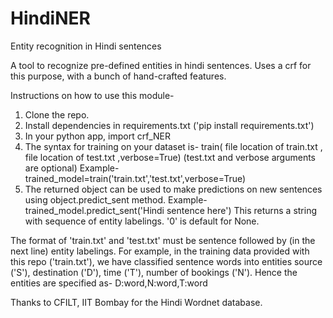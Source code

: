 # HindiNER
Entity recognition in Hindi sentences

A tool to recognize pre-defined entities in hindi sentences. Uses a crf for this purpose, with a bunch of hand-crafted features. 

Instructions on how to use this module-
1. Clone the repo.
2. Install dependencies in requirements.txt ('pip install requirements.txt')
3. In your python app, import crf_NER
4. The syntax for training on your dataset is- train( file location of train.txt , file location of test.txt ,verbose=True)
(test.txt and verbose arguments are optional)
  Example- trained_model=train('train.txt','test.txt',verbose=True)
5. The returned object can be used to make predictions on new sentences using object.predict_sent method.
  Example- trained_model.predict_sent('Hindi sentence here')
  This returns a string with sequence of entity labelings. '0' is default for None.

The format of 'train.txt' and 'test.txt' must be sentence followed by (in the next line) entity labelings.
For example, in the training data provided with this repo ('train.txt'), we have classified sentence words into entities source ('S'), destination ('D'), time ('T'), number of bookings ('N'). Hence the entities are specified as- D:word,N:word,T:word

Thanks to CFILT, IIT Bombay for the Hindi Wordnet database.

